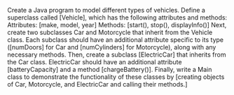 Create a Java program to model different types of vehicles. Define a superclass called
[Vehicle], which has the following attributes and methods: Attributes: [make, model, year]
Methods: [start(), stop(), displayInfo()] Next, create two subclasses Car and Motorcycle
that inherit from the Vehicle class. Each subclass should have an additional attribute 
specific to its type ([numDoors] for Car and [numCylinders] for Motorcycle), along with
any necessary methods. Then, create a subclass [ElectricCar] that inherits from the Car 
class. ElectricCar should have an additional attribute [batteryCapacity] and a method 
[chargeBattery()]. Finally, write a Main class to demonstrate the functionality of these
classes by [creating objects of Car, Motorcycle, and ElectricCar and calling their methods.]